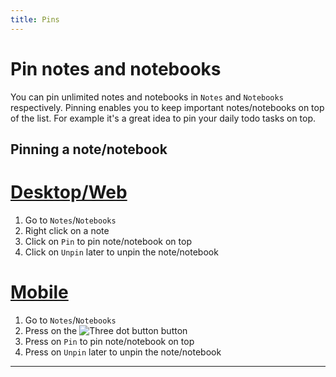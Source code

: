 ```yaml
---
title: Pins
---
```


# Pin notes and notebooks

You can pin unlimited notes and notebooks in `Notes` and `Notebooks` respectively. Pinning enables you to keep important notes/notebooks on top of the list. For example it's a great idea to pin your daily todo tasks on top.

## Pinning a note/notebook

# [Desktop/Web](#/tab/web)

1. Go to `Notes`/`Notebooks`
2. Right click on a note
3. Click on `Pin` to pin note/notebook on top
4. Click on `Unpin` later to unpin the note/notebook

# [Mobile](#/tab/mobile)

1. Go to `Notes`/`Notebooks`
2. Press on the ![Three dot button](/three-dot-button.png) button
3. Press on `Pin` to pin note/notebook on top
4. Press on `Unpin` later to unpin the note/notebook

---
